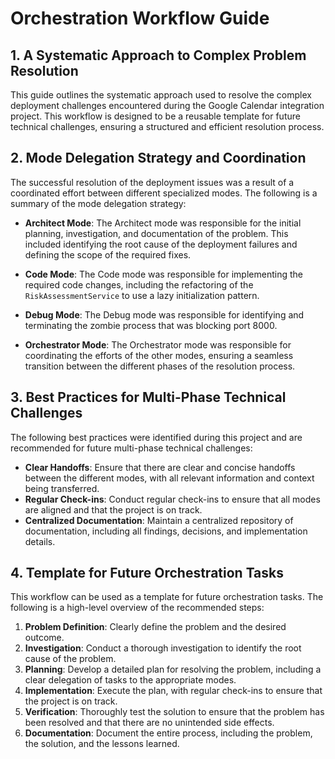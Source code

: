 # Orchestration Workflow Guide

## 1. A Systematic Approach to Complex Problem Resolution

This guide outlines the systematic approach used to resolve the complex deployment challenges encountered during the Google Calendar integration project. This workflow is designed to be a reusable template for future technical challenges, ensuring a structured and efficient resolution process.

## 2. Mode Delegation Strategy and Coordination

The successful resolution of the deployment issues was a result of a coordinated effort between different specialized modes. The following is a summary of the mode delegation strategy:

- **Architect Mode**: The Architect mode was responsible for the initial planning, investigation, and documentation of the problem. This included identifying the root cause of the deployment failures and defining the scope of the required fixes.

- **Code Mode**: The Code mode was responsible for implementing the required code changes, including the refactoring of the `RiskAssessmentService` to use a lazy initialization pattern.

- **Debug Mode**: The Debug mode was responsible for identifying and terminating the zombie process that was blocking port 8000.

- **Orchestrator Mode**: The Orchestrator mode was responsible for coordinating the efforts of the other modes, ensuring a seamless transition between the different phases of the resolution process.

## 3. Best Practices for Multi-Phase Technical Challenges

The following best practices were identified during this project and are recommended for future multi-phase technical challenges:

- **Clear Handoffs**: Ensure that there are clear and concise handoffs between the different modes, with all relevant information and context being transferred.
- **Regular Check-ins**: Conduct regular check-ins to ensure that all modes are aligned and that the project is on track.
- **Centralized Documentation**: Maintain a centralized repository of documentation, including all findings, decisions, and implementation details.

## 4. Template for Future Orchestration Tasks

This workflow can be used as a template for future orchestration tasks. The following is a high-level overview of the recommended steps:

1. **Problem Definition**: Clearly define the problem and the desired outcome.
2. **Investigation**: Conduct a thorough investigation to identify the root cause of the problem.
3. **Planning**: Develop a detailed plan for resolving the problem, including a clear delegation of tasks to the appropriate modes.
4. **Implementation**: Execute the plan, with regular check-ins to ensure that the project is on track.
5. **Verification**: Thoroughly test the solution to ensure that the problem has been resolved and that there are no unintended side effects.
6. **Documentation**: Document the entire process, including the problem, the solution, and the lessons learned.